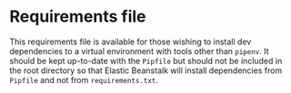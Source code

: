 # Requirements file
This requirements file is available for those wishing to install dev dependencies to a virtual environment with tools other than `pipenv`. It should be kept up-to-date with the `Pipfile` but should not be included in the root directory so that Elastic Beanstalk will install dependencies from `Pipfile` and not from `requirements.txt`.